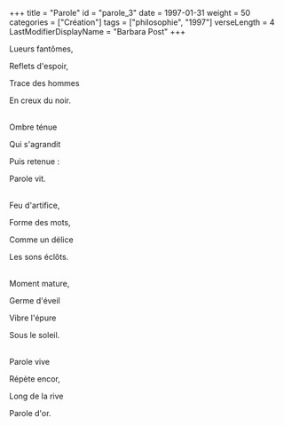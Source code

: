 +++
title = "Parole"
id = "parole_3"
date = 1997-01-31
weight = 50
categories = ["Création"]
tags = ["philosophie", "1997"]
verseLength = 4
LastModifierDisplayName = "Barbara Post"
+++

Lueurs fantômes,

Reflets d'espoir,

Trace des hommes

En creux du noir.

 \
Ombre ténue

Qui s'agrandit

Puis retenue :

Parole vit.

 \
Feu d'artifice,

Forme des mots,

Comme un délice

Les sons éclôts.

 \
Moment mature,

Germe d'éveil

Vibre l'épure

Sous le soleil.

 \
Parole vive

Répète encor,

Long de la rive

Parole d'or.
